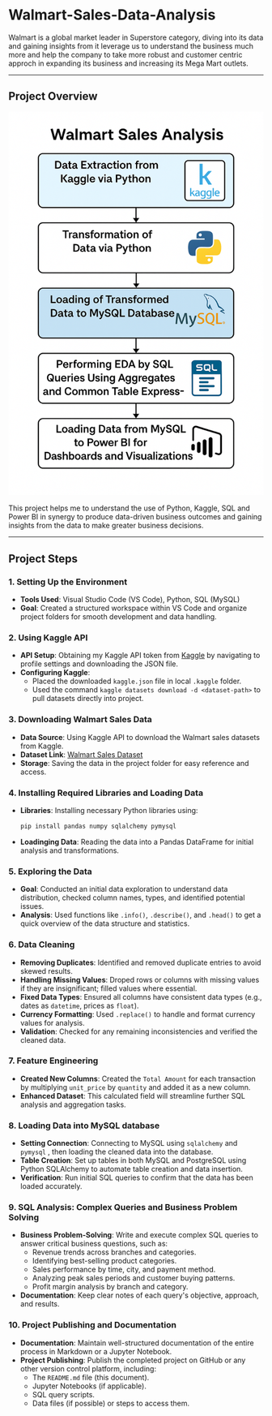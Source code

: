 # Walmart-Sales-Data-Analysis

Walmart is a global market leader in Superstore category, diving into its data and gaining insights from it leverage us to understand the business much more and help the company to take more robust and customer centric approch in expanding its business and increasing its Mega Mart outlets.

---

## Project Overview

![project flow](https://github.com/kapoorva13009/Walmart-Sales-Data-Analysis/blob/main/Walmart%20project%20pipeline.png)

This project helps me to understand the use of Python, Kaggle, SQL and Power BI in synergy to produce data-driven business outcomes and gaining insights from the data to make greater business decisions.

---

## Project Steps

### 1. Setting Up the Environment
   - **Tools Used**: Visual Studio Code (VS Code), Python, SQL (MySQL)
   - **Goal**: Created a structured workspace within VS Code and organize project folders for smooth development and data handling.

### 2. Using Kaggle API
   - **API Setup**: Obtaining my Kaggle API token from [Kaggle](https://www.kaggle.com/) by navigating to profile settings and downloading the JSON file.
   - **Configuring Kaggle**: 
      - Placed the downloaded `kaggle.json` file in local `.kaggle` folder.
      - Used the command `kaggle datasets download -d <dataset-path>` to pull datasets directly into project.
        
### 3. Downloading Walmart Sales Data
   - **Data Source**: Using Kaggle API to download the Walmart sales datasets from Kaggle.
   - **Dataset Link**: [Walmart Sales Dataset](https://www.kaggle.com/najir0123/walmart-10k-sales-datasets)
   - **Storage**: Saving the data in the project folder for easy reference and access.

### 4. Installing Required Libraries and Loading Data
   - **Libraries**: Installing necessary Python libraries using:
     ```bash
     pip install pandas numpy sqlalchemy pymysql  
     ```
   - **Loadinging Data**: Reading the data into a Pandas DataFrame for initial analysis and transformations.

### 5. Exploring the Data
   - **Goal**: Conducted an initial data exploration to understand data distribution, checked column names, types, and identified potential issues.
   - **Analysis**: Used functions like `.info()`, `.describe()`, and `.head()` to get a quick overview of the data structure and statistics.

### 6. Data Cleaning
   - **Removing Duplicates**: Identified and removed duplicate entries to avoid skewed results.
   - **Handling Missing Values**: Droped rows or columns with missing values if they are insignificant; filled values where essential.
   - **Fixed Data Types**: Ensured all columns have consistent data types (e.g., dates as `datetime`, prices as `float`).
   - **Currency Formatting**: Used `.replace()` to handle and format currency values for analysis.
   - **Validation**: Checked for any remaining inconsistencies and verified the cleaned data.

### 7. Feature Engineering
   - **Created New Columns**: Created the `Total Amount` for each transaction by multiplying `unit_price` by `quantity` and added it as a new column.
   - **Enhanced Dataset**: This calculated field will streamline further SQL analysis and aggregation tasks.

### 8. Loading Data into MySQL database
   - **Setting Connection**: Connecting to MySQL using `sqlalchemy` and `pymysql` , then loading the cleaned data into the database.
   - **Table Creation**: Set up tables in both MySQL and PostgreSQL using Python SQLAlchemy to automate table creation and data insertion.
   - **Verification**: Run initial SQL queries to confirm that the data has been loaded accurately.

### 9. SQL Analysis: Complex Queries and Business Problem Solving
   - **Business Problem-Solving**: Write and execute complex SQL queries to answer critical business questions, such as:
     - Revenue trends across branches and categories.
     - Identifying best-selling product categories.
     - Sales performance by time, city, and payment method.
     - Analyzing peak sales periods and customer buying patterns.
     - Profit margin analysis by branch and category.
   - **Documentation**: Keep clear notes of each query's objective, approach, and results.

### 10. Project Publishing and Documentation
   - **Documentation**: Maintain well-structured documentation of the entire process in Markdown or a Jupyter Notebook.
   - **Project Publishing**: Publish the completed project on GitHub or any other version control platform, including:
     - The `README.md` file (this document).
     - Jupyter Notebooks (if applicable).
     - SQL query scripts.
     - Data files (if possible) or steps to access them.


